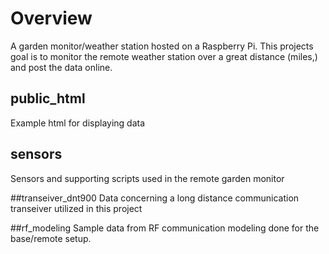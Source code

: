 # Overview

A garden monitor/weather station hosted on a Raspberry Pi. This projects goal is to monitor the remote weather station over a great distance (miles,) and post the data online.

## public_html
Example html for displaying data

## sensors
Sensors and supporting scripts used in the remote garden monitor

##transeiver_dnt900
Data concerning a long distance communication transeiver utilized in this project

##rf_modeling
Sample data from RF communication modeling done for the base/remote setup.